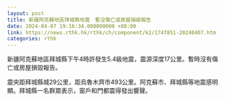 ```yaml
---
layout: post
title: 新疆阿克蘇地區拜城縣地震　暫沒傷亡或房屋損毀報告
date: 2024-04-07 19:16:34.000000000 +08:00
link: https://news.rthk.hk/rthk/ch/component/k2/1747851-20240407.htm
categories: rthk
---
```


新疆阿克蘇地區拜城縣下午4時許發生5.4級地震，震源深度17公里。暫時沒有傷亡或房屋損毀報告。

震央距拜城縣城29公里，距烏魯木齊市493公里。阿克蘇市、拜城縣等地震感明顯。拜城縣一名群眾表示，窗戶和門都震得發出響聲。
